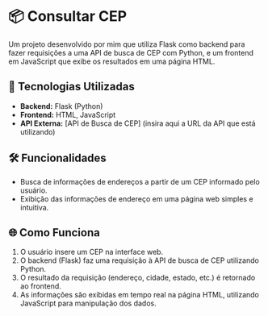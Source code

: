 # 📦 Consultar CEP

Um projeto desenvolvido por mim que utiliza Flask como backend para fazer requisições a uma API de busca de CEP com Python, e um frontend em JavaScript que exibe os resultados em uma página HTML.

## 🚀 Tecnologias Utilizadas

- **Backend:** Flask (Python)
- **Frontend:** HTML, JavaScript
- **API Externa:** [API de Busca de CEP] (insira aqui a URL da API que está utilizando)

## 🛠️ Funcionalidades

- Busca de informações de endereços a partir de um CEP informado pelo usuário.
- Exibição das informações de endereço em uma página web simples e intuitiva.

## 🌐 Como Funciona

1. O usuário insere um CEP na interface web.
2. O backend (Flask) faz uma requisição à API de busca de CEP utilizando Python.
3. O resultado da requisição (endereço, cidade, estado, etc.) é retornado ao frontend.
4. As informações são exibidas em tempo real na página HTML, utilizando JavaScript para manipulação dos dados.

